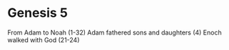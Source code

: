 # Genesis 5

From Adam to Noah (1-32)
Adam fathered sons and daughters (4)
Enoch walked with God (21-24)
